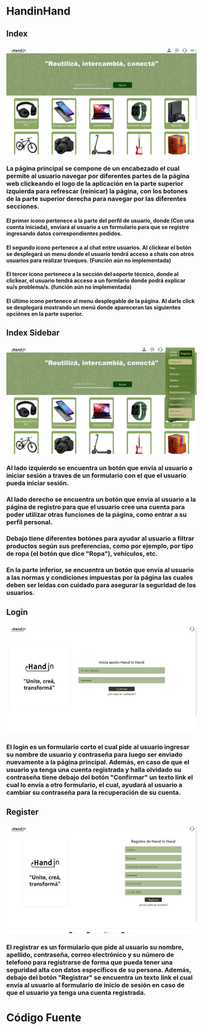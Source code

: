 # HandinHand
## Index
### <img src='img/img-documentation/index.png'>
### La página principal se compone de un encabezado el cual permite al usuario navegar por diferentes partes de la página web clickeando el logo de la aplicación en la parte superior izquierda para refrescar (reinicar) la página, con los botones de la parte superior derecha para navegar por las diferentes secciones.
#### El primer icono pertenece a la parte del perfil de usuario, donde (Con una cuenta iniciada), enviará al usuario a un formulario para que se registre ingresando datos correspondientes pedidos.
#### El segundo icono pertenece a al chat entre usuarios. Al clickear el botón se desplegará un menu donde el usuario tendrá acceso a chats con otros usuarios para realizar trueques. (Función aún no implementada) 
#### El tercer icono pertenece a la sección del soporte técnico, donde al clickear, el usuario tendrá acceso a un formlario donde podrá explicar su/s problema/s. (función aún no implementada)
#### El último icono pertenece al menu desplegable de la página. Al darle click se desplegará mostrando un menú donde apareceran las siguientes opciónes en la parte superior.

## Index Sidebar
### <img src='img/img-documentation/index-sidebar.png'>
### Al lado izquierdo se encuentra un botón que envía al usuario a iniciar sesión a traves de un formulario con el que el usuario pueda iniciar sesión.
### Al lado derecho se encuentra un botón que envía al usuario a la página de registro para que el usuario cree una cuenta para poder utilizar otras funciones de la página, como entrar a su perfil personal.
### Debajo tiene diferentes botónes para ayudar al usuario a filtrar productos según sus preferencias, como por ejemplo, por tipo de ropa (el botón que dice "Ropa"), vehículos, etc. 
### En la parte inferior, se encuentra un botón que envía al usuario a las normas y condiciones impuestas por la página las cuales deben ser leídas con cuidado para asegurar la seguridad de los usuarios.

## Login
### <img src='img/img-documentation/login.png'>
### El login es un formulario corto el cual pide al usuario ingresar su nombre de usuario y contraseña para luego ser enviado nuevamente a la página principal. Además, en caso de que el usuario ya tenga una cuenta registrada y halla olvidado su contraseña tiene debajo del botón "Confirmar" un texto link el cual lo envía a otro formulario, el cual, ayudará al usuario a cambiar su contraseña para la recuperación de su cuenta.
## Register
### <img src='img/img-documentation/register.png'>
### El registrar es un formulario que pide al usuario su nombre, apellido, contraseña, correo electrónico y su número de telefono para registrarse de forma que pueda tener una seguridad alta con datos especificos de su persona. Además, debajo del botón "Registrar" se encuentra un texto link el cual envía al usuario al formulario de inicio de sesión en caso de que el usuario ya tenga una cuenta registrada.

# Código Fuente